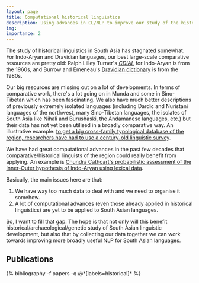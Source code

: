 ```yaml
---
layout: page
title: Computational historical linguistics 
description: Using advances in CL/NLP to improve our study of the history of South Asian languages.
img:
importance: 2
---
```


The study of historical linguistics in South Asia has stagnated somewhat. For Indo-Aryan and Dravidian languages, our best large-scale comparative resources are pretty old: Ralph Lilley Turner's [*CDIAL*](https://dsal.uchicago.edu/dictionaries/soas/) for Indo-Aryan is from the 1960s, and Burrow and Emeneau's [Dravidian dictionary](https://dsal.uchicago.edu/dictionaries/burrow/) is from the 1980s.

Our big resources are missing out on a lot of developments. In terms of comparative work, there's a lot going on in Munda and some in Sino-Tibetan which has been fascinating. We also have much better descriptions of previously extremely isolated languages (including Dardic and Nuristani languages of the northwest, many Sino-Tibetan languages, the isolates of South Asia like Nihali and Burushaski, the Andamanese languages, etc.) but their data has not yet been utilised in a broadly comparative way. An illustrative example: [to get a big cross-family typological database of the region, researchers have had to use a century-old linguistic survey](https://spraakbanken.gu.se/blogg/index.php/2020/09/01/griersons-linguistic-survey-of-india-as-open-access-digital-data-resource-for-studying-languages-of-south-asia/).

We have had great computational advances in the past few decades that comparative/historical linguists of the region could really benefit from applying. An example is [Chundra Cathcart's probabilistic assessment of the Inner-Outer hypothesis of Indo-Aryan using lexical data](https://arxiv.org/pdf/1912.01957.pdf).

Basically, the main issues here are that:
1. We have way too much data to deal with and we need to organise it somehow.
2. A lot of computational advances (even those already applied in historical linguistics) are yet to be applied to South Asian languages.

So, I want to fill that gap. The hope is that not only will this benefit historical/archaeological/genetic study of South Asian linguistic development, but also that by collecting our data together we can work towards improving more broadly useful NLP for South Asian languages.

## Publications
<div class="publications mt-0">
{% bibliography -f papers -q @*[labels=historical]* %}
</div>